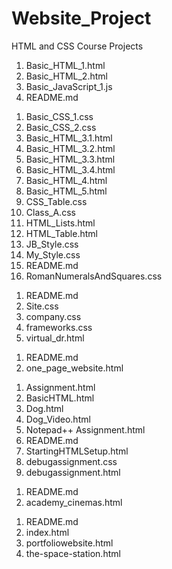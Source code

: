 # Website_Project

HTML and CSS Course Projects

<!--Basic_HTML_and_JavaScript_1 Repository-->
1. Basic_HTML_1.html
2. Basic_HTML_2.html
3. Basic_JavaScript_1.js
4. README.md

<!--Basic_HTML_and_CSS Repository-->
1. Basic_CSS_1.css
2. Basic_CSS_2.css
3. Basic_HTML_3.1.html
4. Basic_HTML_3.2.html
5. Basic_HTML_3.3.html
6. Basic_HTML_3.4.html
7. Basic_HTML_4.html
8. Basic_HTML_5.html
9. CSS_Table.css
10. Class_A.css
11. HTML_Lists.html
12. HTML_Table.html
13. JB_Style.css
14. My_Style.css
15. README.md
16. RomanNumeralsAndSquares.css

<!--virtual_dr Repository-->
1. README.md
2. Site.css
3. company.css
4. frameworks.css
5. virtual_dr.html

<!--One_Page_Website Repository-->
1. README.md
2. one_page_website.html

<!--HTML-and-CSS-Projects Repository-->
1. Assignment.html
2. BasicHTML.html
3. Dog.html
4. Dog_Video.html
5. Notepad++ Assignment.html
6. README.md
7. StartingHTMLSetup.html
8. debugassignment.css
9. debugassignment.html

<!--bootstrap4_project Repository-->
1. README.md
2. academy_cinemas.html

<!--Website_Project Repository-->
1. README.md
2. index.html
3. portfoliowebsite.html
4. the-space-station.html
